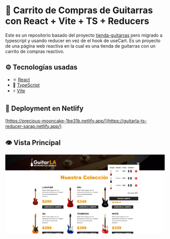 # 🛒 Carrito de Compras de Guitarras con React + Vite + TS + Reducers

Este es un repositorio basado del proyecto [tienda-guitarras](https://github.com/sara-patino/tienda-guitarras) pero migrado a typescript y usando reducer en vez de el hook de useCart.  Es un proyecto de una página web reactiva en la cual es una tienda de guitarras con un carrito de compras reactivo.

## ⚙️ Tecnologías usadas

- ⚛️ [React](https://react.dev/)
- 🧠 [TypeScript](https://www.typescriptlang.org/)
- ⚡ [Vite](https://vitejs.dev/)

## 🚀 Deployment en Netlify
[https://precious-mooncake-1be31b.netlify.app/](https://guitarla-ts-reducer-sarap.netlify.app/)

## 👁️ Vista Principal
![vista](./public/img/guitarla.png)
